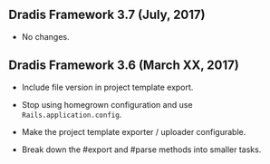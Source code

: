 ## Dradis Framework 3.7 (July, 2017) ##

* No changes.


## Dradis Framework 3.6 (March XX, 2017) ##

*   Include file version in project template export.

*   Stop using homegrown configuration and use `Rails.application.config`.

*   Make the project template exporter / uploader configurable.

*   Break down the #export and #parse methods into smaller tasks.

